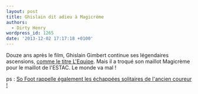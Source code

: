 ```yaml
---
layout: post
title: Ghislain dit adieu à Magicrème
authors:
  - Dirty Henry
wordpress_id: 1265
date: '2013-12-02 17:17:18 +0100'
---
```

Douze ans après le film, Ghislain Gimbert continue ses légendaires ascensions, [comme le titre L'Equipe](http://www.lequipe.fr/Football/Actualites/L-ascension-de-ghislain-gimbert/420811). Mais il a troqué son maillot Magicrème pour le maillot de l'ESTAC. Le monde va mal !

ps : [So Foot rappelle également les échappées solitaires de l'ancien coureur !](http://www.sofoot.com/metz-taille-patron-angers-est-marron-177711.html)
